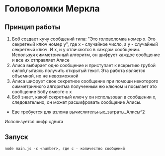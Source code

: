 # Головоломки Меркла

## Принцип работы

1. Боб создает кучу сообщений типа: "Это головоломка номер х. Это секретный ключ номер у", где х - случайное число, а у - случайный секретный ключ. И х, и у отличаются в каждом сообщении. Используя симметричный алгоритм, он шифрует каждое сообщение и все их отправляет Алисе
2. Алиса выбирает одно сообщение и приступает к вскрытию грубой силой,пытаясь получить открытый текст. Эта работа является объемной, но не невозможной
3. Алиса шифрует свое секретное сообщение при помощи некоторого симметричного алгоритма полученным ею ключом и посылает это сообщение Бобу вместе с х
4. Боб знает, какой секретный ключ у он использовал в сообщении х, следовательно, он может расшифровать сообщение Алисы.
* Еве требуется для взлома вычислительные_затраты_Алисы^2

Используется шифр сдвига


## Запуск
```
node main.js -c <number>, где с - количество сообщений
```
